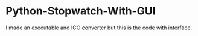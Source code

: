 # Python-Stopwatch-With-GUI
I made an executable and ICO converter but this is the code with interface.
